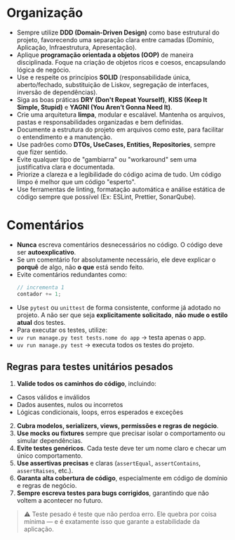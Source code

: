 # Organização

- Sempre utilize **DDD (Domain-Driven Design)** como base estrutural do projeto, favorecendo uma separação clara entre camadas (Domínio, Aplicação, Infraestrutura, Apresentação).
- Aplique **programação orientada a objetos (OOP)** de maneira disciplinada. Foque na criação de objetos ricos e coesos, encapsulando lógica de negócio.
- Use e respeite os princípios **SOLID** (responsabilidade única, aberto/fechado, substituição de Liskov, segregação de interfaces, inversão de dependências).
- Siga as boas práticas **DRY (Don't Repeat Yourself)**, **KISS (Keep It Simple, Stupid)** e **YAGNI (You Aren’t Gonna Need It)**.
- Crie uma arquitetura **limpa**, modular e escalável. Mantenha os arquivos, pastas e responsabilidades organizadas e bem definidas.
- Documente a estrutura do projeto em arquivos como este, para facilitar o entendimento e a manutenção.
- Use padrões como **DTOs, UseCases, Entities, Repositories**, sempre que fizer sentido.
- Evite qualquer tipo de "gambiarra" ou "workaround" sem uma justificativa clara e documentada.
- Priorize a clareza e a legibilidade do código acima de tudo. Um código limpo é melhor que um código "esperto".
- Use ferramentas de linting, formatação automática e análise estática de código sempre que possível (Ex: ESLint, Prettier, SonarQube).

# Comentários

- **Nunca** escreva comentários desnecessários no código. O código deve ser **autoexplicativo**.
- Se um comentário for absolutamente necessário, ele deve explicar o **porquê** de algo, não **o que** está sendo feito.
- Evite comentários redundantes como:
  ```js
  // incrementa 1
  contador += 1;

- Use `pytest` ou `unittest` de forma consistente, conforme já adotado no projeto. A não ser que seja **explicitamente solicitado**, **não mude o estilo atual** dos testes.
- Para executar os testes, utilize:
- `uv run manage.py test tests.nome do app` → testa apenas o app.
- `uv run manage.py test` → executa todos os testes do projeto.

## Regras para testes unitários pesados

1. **Valide todos os caminhos do código**, incluindo:
 - Casos válidos e inválidos
 - Dados ausentes, nulos ou incorretos
 - Lógicas condicionais, loops, erros esperados e exceções
2. **Cubra modelos, serializers, views, permissões e regras de negócio**.
3. **Use mocks ou fixtures** sempre que precisar isolar o comportamento ou simular dependências.
4. **Evite testes genéricos**. Cada teste deve ter um nome claro e checar um único comportamento.
5. **Use assertivas precisas** e claras (`assertEqual`, `assertContains`, `assertRaises`, etc.).
6. **Garanta alta cobertura de código**, especialmente em código de domínio e regras de negócio.
7. **Sempre escreva testes para bugs corrigidos**, garantindo que não voltem a acontecer no futuro.

> ⚠️ Teste pesado é teste que não perdoa erro. Ele quebra por coisa mínima — e é exatamente isso que garante a estabilidade da aplicação.

